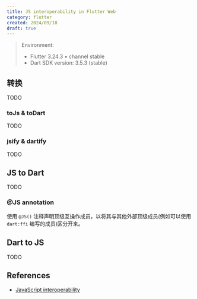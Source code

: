 ```yaml
---
title: JS interoperability in Flutter Web
category: flutter
created: 2024/09/18
draft: true
---
```


> Environment:
> - Flutter 3.24.3 • channel stable
> - Dart SDK version: 3.5.3 (stable)

## 转换

TODO

### toJs & toDart

TODO

### jsify & dartify

TODO

## JS to Dart

TODO

### @JS annotation

使用 `@JS()` 注释声明顶级互操作成员，以将其与其他外部顶级成员(例如可以使用 `dart:ffi` 编写的成员)区分开来。

## Dart to JS

TODO

## References

- [JavaScript interoperability](https://dart.dev/interop/js-interop)
